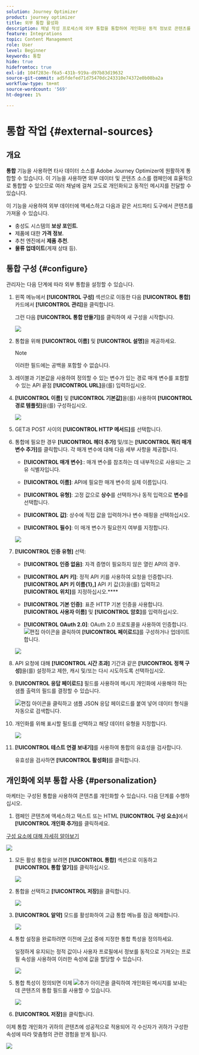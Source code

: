 ```yaml
---
solution: Journey Optimizer
product: journey optimizer
title: 외부 통합 활성화
description: 채널 작성 프로세스에 외부 통합을 통합하여 개인화된 동적 정보로 콘텐츠를 보강합니다
feature: Integrations
topic: Content Management
role: User
level: Beginner
keywords: 통합
hide: true
hidefromtoc: true
exl-id: 104f283e-f6a5-431b-919a-d97b83d19632
source-git-commit: ad5fdefed71d75470dc243310e74372e0b08ba2a
workflow-type: tm+mt
source-wordcount: '569'
ht-degree: 1%

---
```


# 통합 작업 {#external-sources}

## 개요

**통합** 기능을 사용하면 타사 데이터 소스를 Adobe Journey Optimizer에 원활하게 통합할 수 있습니다. 이 기능을 사용하면 외부 데이터 및 콘텐츠 소스를 캠페인에 효율적으로 통합할 수 있으므로 여러 채널에 걸쳐 고도로 개인화되고 동적인 메시지를 전달할 수 있습니다.

이 기능을 사용하여 외부 데이터에 액세스하고 다음과 같은 서드파티 도구에서 콘텐츠를 가져올 수 있습니다.

* 충성도 시스템의 **보상 포인트**.
* 제품에 대한 **가격 정보**.
* 추천 엔진에서 **제품 추천**.
* **물류 업데이트**(게재 상태 등).

## 통합 구성 {#configure}

관리자는 다음 단계에 따라 외부 통합을 설정할 수 있습니다.

1. 왼쪽 메뉴에서 **[!UICONTROL 구성]** 섹션으로 이동한 다음 **[!UICONTROL 통합]** 카드에서 **[!UICONTROL 관리]**&#x200B;을 클릭합니다.

   그런 다음 **[!UICONTROL 통합 만들기]**&#x200B;를 클릭하여 새 구성을 시작합니다.

   ![](assets/external-integration-config-1.png)

1. 통합을 위해 **[!UICONTROL 이름]** 및 **[!UICONTROL 설명]**&#x200B;을 제공하세요.

   >[!NOTE]
   >
   >이러한 필드에는 공백을 포함할 수 없습니다.

1. 레이블과 기본값을 사용하여 정의할 수 있는 변수가 있는 경로 매개 변수를 포함할 수 있는 API 끝점 **[!UICONTROL URL]**&#x200B;을(를) 입력하십시오.

1. **[!UICONTROL 이름]** 및 **[!UICONTROL 기본값]**&#x200B;을(를) 사용하여 **[!UICONTROL 경로 템플릿]**&#x200B;을(를) 구성하십시오.

   ![](assets/external-integration-config-2.png)

1. GET과 POST 사이의 **[!UICONTROL HTTP 메서드]**&#x200B;를 선택합니다.

1. 통합에 필요한 경우 **[!UICONTROL 헤더 추가]** 및/또는 **[!UICONTROL 쿼리 매개 변수 추가]**&#x200B;를 클릭합니다. 각 매개 변수에 대해 다음 세부 사항을 제공합니다.

   * **[!UICONTROL 매개 변수]**:: 매개 변수를 참조하는 데 내부적으로 사용되는 고유 식별자입니다.

   * **[!UICONTROL 이름]**: API에 필요한 매개 변수의 실제 이름입니다.

   * **[!UICONTROL 유형]**: 고정 값으로 **상수**&#x200B;를 선택하거나 동적 입력으로 **변수**&#x200B;를 선택합니다.

   * **[!UICONTROL 값]**: 상수에 직접 값을 입력하거나 변수 매핑을 선택하십시오.

   * **[!UICONTROL 필수]**: 이 매개 변수가 필요한지 여부를 지정합니다.

   ![](assets/external-integration-config-3.png)

1. **[!UICONTROL 인증 유형]** 선택:

   * **[!UICONTROL 인증 없음]**: 자격 증명이 필요하지 않은 열린 API의 경우.

   * **[!UICONTROL API 키]**: 정적 API 키를 사용하여 요청을 인증합니다. **[!UICONTROL API 키 이름{&#x200B;1},]** API 키 값{3&#x200B;}을(를) 입력하고 **[!UICONTROL 위치]**&#x200B;를 지정하십시오.****

   * **[!UICONTROL 기본 인증]**: 표준 HTTP 기본 인증을 사용합니다. **[!UICONTROL 사용자 이름]** 및 **[!UICONTROL 암호]**&#x200B;를 입력하십시오.

   * **[!UICONTROL OAuth 2.0]**: OAuth 2.0 프로토콜을 사용하여 인증합니다. ![편집](assets/do-not-localize/Smock_Edit_18_N.svg) 아이콘을 클릭하여 **[!UICONTROL 페이로드]**&#x200B;를 구성하거나 업데이트합니다.

   ![](assets/external-integration-config-4.png)

1. API 요청에 대해 **[!UICONTROL 시간 초과]** 기간과 같은 **[!UICONTROL 정책 구성]**&#x200B;을(를) 설정하고 제한, 캐시 및/또는 다시 시도하도록 선택하십시오.

1. **[!UICONTROL 응답 페이로드]** 필드를 사용하여 메시지 개인화에 사용해야 하는 샘플 출력의 필드를 결정할 수 있습니다.

   ![편집](assets/do-not-localize/Smock_Edit_18_N.svg) 아이콘을 클릭하고 샘플 JSON 응답 페이로드를 붙여 넣어 데이터 형식을 자동으로 검색합니다.

1. 개인화를 위해 표시할 필드를 선택하고 해당 데이터 유형을 지정합니다.

   ![](assets/external-integration-config-5.png)

1. **[!UICONTROL 테스트 연결 보내기]**&#x200B;를 사용하여 통합의 유효성을 검사합니다.

   유효성을 검사하면 **[!UICONTROL 활성화]**&#x200B;를 클릭합니다.

## 개인화에 외부 통합 사용 {#personalization}

마케터는 구성된 통합을 사용하여 콘텐츠를 개인화할 수 있습니다. 다음 단계를 수행하십시오.

1. 캠페인 콘텐츠에 액세스하고 텍스트 또는 HTML **[!UICONTROL 구성 요소]**&#x200B;에서 **[!UICONTROL 개인화 추가]**&#x200B;를 클릭하세요.

[구성 요소에 대해 자세히 알아보기](../email/content-components.md)

   ![](assets/external-integration-content-1.png)

1. 모든 활성 통합을 보려면 **[!UICONTROL 통합]** 섹션으로 이동하고 **[!UICONTROL 통합 열기]**&#x200B;를 클릭하십시오.

   ![](assets/external-integration-content-2.png)

1. 통합을 선택하고 **[!UICONTROL 저장]**&#x200B;을 클릭합니다.

   ![](assets/external-integration-content-3.png)

1. **[!UICONTROL 알약]** 모드를 활성화하여 고급 통합 메뉴를 잠금 해제합니다.

   ![](assets/external-integration-content-4.png)

1. 통합 설정을 완료하려면 이전에 [구성](#configure) 중에 지정한 통합 특성을 정의하세요.

   일정하게 유지되는 정적 값이나 사용자 프로필에서 정보를 동적으로 가져오는 프로필 속성을 사용하여 이러한 속성에 값을 할당할 수 있습니다.

   ![](assets/external-integration-content-5.png)

1. 통합 특성이 정의되면 이제 ![추가](assets/do-not-localize/Smock_Add_18_N.svg) 아이콘을 클릭하여 개인화된 메시지를 보내는 데 콘텐츠의 통합 필드를 사용할 수 있습니다.

   ![](assets/external-integration-content-6.png)

1. **[!UICONTROL 저장]**&#x200B;을 클릭합니다.

이제 통합 개인화가 귀하의 콘텐츠에 성공적으로 적용되어 각 수신자가 귀하가 구성한 속성에 따라 맞춤형의 관련 경험을 받게 됩니다.

![](assets/external-integration-content-7.png)
